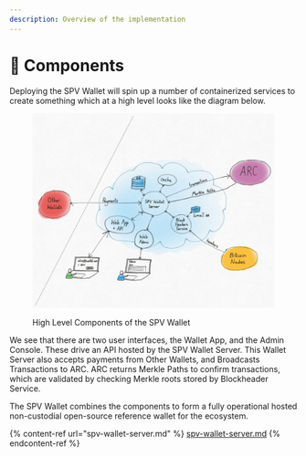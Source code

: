 ```yaml
---
description: Overview of the implementation
---
```


# 🍡 Components

Deploying the SPV Wallet will spin up a number of containerized services to create something which at a high level looks like the diagram below.

<figure><picture><source srcset="../.gitbook/assets/dark nt.jpg" media="(prefers-color-scheme: dark)"><img src="../.gitbook/assets/network topology.jpg" alt=""></picture><figcaption><p>High Level Components of the SPV Wallet</p></figcaption></figure>

We see that there are two user interfaces, the Wallet App, and the Admin Console. These drive an API hosted by the SPV Wallet Server. This Wallet Server also accepts payments from Other Wallets, and Broadcasts Transactions to ARC. ARC returns Merkle Paths to confirm transactions, which are validated by checking Merkle roots stored by Blockheader Service.

The SPV Wallet combines the components to form a fully operational hosted non-custodial open-source reference wallet for the ecosystem.

{% content-ref url="spv-wallet-server.md" %}
[spv-wallet-server.md](spv-wallet-server.md)
{% endcontent-ref %}
